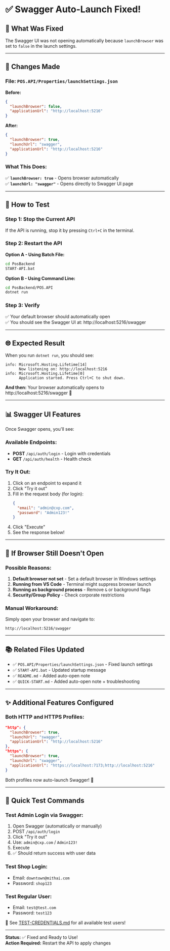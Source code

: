 # ✅ Swagger Auto-Launch Fixed!

## 🔧 What Was Fixed

The Swagger UI was not opening automatically because `launchBrowser` was set to `false` in the launch settings.

---

## 📝 Changes Made

### File: `POS.API/Properties/launchSettings.json`

**Before:**
```json
{
  "launchBrowser": false,
  "applicationUrl": "http://localhost:5216"
}
```

**After:**
```json
{
  "launchBrowser": true,
  "launchUrl": "swagger",
  "applicationUrl": "http://localhost:5216"
}
```

### What This Does:
✅ **`launchBrowser: true`** - Opens browser automatically  
✅ **`launchUrl: "swagger"`** - Opens directly to Swagger UI page  

---

## 🚀 How to Test

### Step 1: Stop the Current API
If the API is running, stop it by pressing `Ctrl+C` in the terminal.

### Step 2: Restart the API

**Option A - Using Batch File:**
```bash
cd PosBackend
START-API.bat
```

**Option B - Using Command Line:**
```bash
cd PosBackend/POS.API
dotnet run
```

### Step 3: Verify
✅ Your default browser should automatically open  
✅ You should see the Swagger UI at: http://localhost:5216/swagger

---

## 🌐 Expected Result

When you run `dotnet run`, you should see:

```
info: Microsoft.Hosting.Lifetime[14]
      Now listening on: http://localhost:5216
info: Microsoft.Hosting.Lifetime[0]
      Application started. Press Ctrl+C to shut down.
```

**And then:** Your browser automatically opens to http://localhost:5216/swagger 🚀

---

## 📊 Swagger UI Features

Once Swagger opens, you'll see:

### Available Endpoints:
- **POST** `/api/auth/login` - Login with credentials
- **GET** `/api/auth/health` - Health check

### Try It Out:
1. Click on an endpoint to expand it
2. Click "Try it out"
3. Fill in the request body (for login):
   ```json
   {
     "email": "admin@cxp.com",
     "password": "Admin123!"
   }
   ```
4. Click "Execute"
5. See the response below!

---

## 🐛 If Browser Still Doesn't Open

### Possible Reasons:
1. **Default browser not set** - Set a default browser in Windows settings
2. **Running from VS Code** - Terminal might suppress browser launch
3. **Running as background process** - Remove `&` or background flags
4. **Security/Group Policy** - Check corporate restrictions

### Manual Workaround:
Simply open your browser and navigate to:
```
http://localhost:5216/swagger
```

---

## 📚 Related Files Updated

- ✅ `POS.API/Properties/launchSettings.json` - Fixed launch settings
- ✅ `START-API.bat` - Updated startup message
- ✅ `README.md` - Added auto-open note
- ✅ `QUICK-START.md` - Added auto-open note + troubleshooting

---

## ✨ Additional Features Configured

### Both HTTP and HTTPS Profiles:
```json
"http": {
  "launchBrowser": true,
  "launchUrl": "swagger",
  "applicationUrl": "http://localhost:5216"
},
"https": {
  "launchBrowser": true,
  "launchUrl": "swagger",
  "applicationUrl": "https://localhost:7173;http://localhost:5216"
}
```

Both profiles now auto-launch Swagger! 🎉

---

## 🎯 Quick Test Commands

### Test Admin Login via Swagger:
1. Open Swagger (automatically or manually)
2. POST `/api/auth/login`
3. Click "Try it out"
4. Use: `admin@cxp.com` / `Admin123!`
5. Execute
6. ✅ Should return success with user data

### Test Shop Login:
- Email: `downtown@mithai.com`
- Password: `shop123`

### Test Regular User:
- Email: `test@test.com`
- Password: `test123`

📄 See [TEST-CREDENTIALS.md](TEST-CREDENTIALS.md) for all available test users!

---

**Status:** ✅ Fixed and Ready to Use!  
**Action Required:** Restart the API to apply changes

